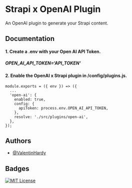 
# Strapi x OpenAI Plugin

An OpenAI plugin to generate your Strapi content.

## Documentation

#### 1. Create a .env with your Open AI API Token. 
##### OPEN_AI_API_TOKEN=‘API_TOKEN‘

#### 2. Enable the OpenAI x Strapi plugin in /config/plugins.js. 
```
module.exports = ({ env }) => ({
  ...
  'open-ai': {
    enabled: true,
    config: {
      apiToken: process.env.OPEN_AI_API_TOKEN,
    },
    resolve: './src/plugins/open-ai',
  },
});
```

## Authors

- [@ValentinHardy](https://www.github.com/viesurvous)


## Badges


[![MIT License](https://img.shields.io/badge/License-MIT-green.svg)](https://choosealicense.com/licenses/mit/)

